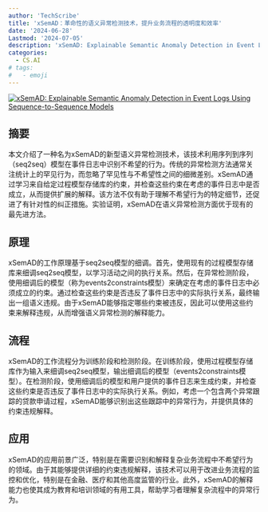 ```yaml
---
author: 'TechScribe'
title: 'xSemAD：革命性的语义异常检测技术，提升业务流程的透明度和效率'
date: '2024-06-28'
Lastmod: '2024-07-05'
description: 'xSemAD: Explainable Semantic Anomaly Detection in Event Logs Using Sequence-to-Sequence Models'
categories:
  - CS.AI
# tags:
#   - emoji
---
```


[![xSemAD: Explainable Semantic Anomaly Detection in Event Logs Using Sequence-to-Sequence Models](https://arxiv-research-1301205113.cos.ap-guangzhou.myqcloud.com/images/2406.19763v1.pdf_0.jpg)](https://arxiv.org/abs/2406.19763v1)

## 摘要

本文介绍了一种名为xSemAD的新型语义异常检测技术，该技术利用序列到序列（seq2seq）模型在事件日志中识别不希望的行为。传统的异常检测方法通常关注统计上的罕见行为，而忽略了罕见性与不希望性之间的细微差别。xSemAD通过学习来自给定过程模型存储库的约束，并检查这些约束在考虑的事件日志中是否成立，从而提供扩展的解释。该方法不仅有助于理解不希望行为的特定细节，还促进了有针对性的纠正措施。实验证明，xSemAD在语义异常检测方面优于现有的最先进方法。<!--more-->

## 原理

xSemAD的工作原理基于seq2seq模型的细调。首先，使用现有的过程模型存储库来细调seq2seq模型，以学习活动之间的执行关系。然后，在异常检测阶段，使用细调后的模型（称为events2constraints模型）来确定在考虑的事件日志中必须成立的约束。通过检查这些约束是否违反了事件日志中的实际执行关系，最终输出一组语义违规。由于xSemAD能够指定哪些约束被违反，因此可以使用这些约束来解释违规，从而增强语义异常检测的解释能力。

## 流程

xSemAD的工作流程分为训练阶段和检测阶段。在训练阶段，使用过程模型存储库作为输入来细调seq2seq模型，输出细调后的模型（events2constraints模型）。在检测阶段，使用细调后的模型和用户提供的事件日志来生成约束，并检查这些约束是否违反了事件日志中的实际执行关系。例如，考虑一个包含两个异常跟踪的贷款申请过程，xSemAD能够识别出这些跟踪中的异常行为，并提供具体的约束违规解释。

## 应用

xSemAD的应用前景广泛，特别是在需要识别和解释复杂业务流程中不希望行为的领域。由于其能够提供详细的约束违规解释，该技术可以用于改进业务流程的监控和优化，特别是在金融、医疗和其他高度监管的行业。此外，xSemAD的解释能力也使其成为教育和培训领域的有用工具，帮助学习者理解复杂流程中的异常行为。